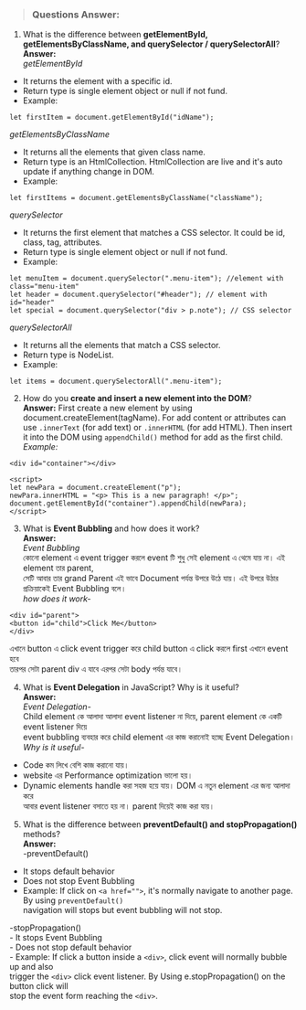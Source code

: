 > ### Questions Answer:

1. What is the difference between **getElementById, getElementsByClassName, and querySelector / querySelectorAll**?  
**Answer:**  
_getElementById_
  - It returns the element with a specific id.
  - Return type is single element object or null if not fund.
  - Example:  
```
let firstItem = document.getElementById("idName");  
```
_getElementsByClassName_
- It returns all the elements that given class name.
- Return type is an HtmlCollection. HtmlCollection are live and it's auto update if anything change in DOM.
- Example:  
``` 
let firstItems = document.getElementsByClassName("className");  
```  

_querySelector_
  - It returns the first element that matches a CSS selector. It could be id, class, tag, attributes.
  - Return type is single element object or null if not fund.
  - Example:  
```
let menuItem = document.querySelector(".menu-item"); //element with class="menu-item"  
let header = document.querySelector("#header"); // element with id="header"  
let special = document.querySelector("div > p.note"); // CSS selector  
```
_querySelectorAll_
 - It returns all the elements that match a CSS selector.
 - Return type is NodeList.
 - Example:  
```
let items = document.querySelectorAll(".menu-item");  
```

2. How do you **create and insert a new element into the DOM**?  
**Answer:** First create a new element by using document.createElement(tagName). For add content or attributes
can use `.innerText` (for add text) or `.innerHTML` (for add HTML). Then insert it into the DOM using `appendChild()`
method for add as the first child.
_Example:_  
``` 
<div id="container"></div>  

<script>  
let newPara = document.createElement("p");  
newPara.innerHTML = "<p> This is a new paragraph! </p>";  
document.getElementById("container").appendChild(newPara);  
</script>  
```
3. What is **Event Bubbling** and how does it work?  
**Answer:**  
_Event Bubbling_  
কোনো element এ event trigger করলে event টি শুধু সেই element এ থেমে যায় না। এই element তার parent,  
সেটি আবার তার grand Parent এই ভাবে Document পর্যন্ত উপরে উঠে যায়। এই উপরে উঠার প্রক্রিয়াকেই Event Bubbling বলে।  
_how does it work-_  
```code  
<div id="parent">  
<button id="child">Click Me</button>  
</div>  
```  
এখানে button এ click event trigger করে child button এ click করলে first এখানে event হবে   
তারপর সেটা parent div এ যাবে এরপর সেটা body পর্যন্ত যাবে।  
  
  
4. What is **Event Delegation** in JavaScript? Why is it useful?  
**Answer:**  
_Event Delegation-_  
Child element কে আলাদা আলাদা event listener না দিয়ে, parent element কে একটি event listener দিয়ে  
event bubbling ব্যবহার করে child element এর কাজ করানোই হচ্ছে Event Delegation।  
_Why is it useful-_  
- Code কম লিখে বেশি কাজ করানো যায়।  
- website এর Performance optimization ভালো হয়।  
- Dynamic elements handle করা সহজ হয়ে যায়। DOM এ নতুন element এর জন্য আলাদা করে  
আবার event listener বসাতে হয় না। parent দিয়েই কাজ করা যায়।  

  
5. What is the difference between **preventDefault() and stopPropagation()** methods?  
**Answer:**  
-preventDefault()  
  - It stops default behavior  
  - Does not stop Event Bubbling  
  - Example: If click on `<a href="">`, it's normally navigate to another page. By using `preventDefault()`  
navigation will stops but event bubbling will not stop.  
  
  -stopPropagation()  
      - It stops Event Bubbling  
      - Does not stop default behavior  
      - Example: If click a button inside a `<div>`, click event will normally bubble up and also  
trigger the `<div>` click event listener. By Using e.stopPropagation() on the button click will  
stop the event form reaching the `<div>`.
